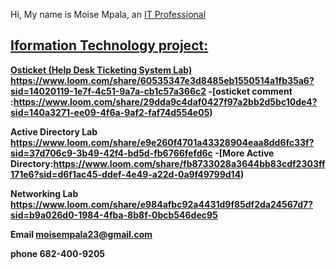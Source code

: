 Hi, My name is Moise Mpala, an <a href="https://www.linkedin.com/in/moise-mpala-b40557280/">IT Professional

<h2>Iformation Technology project:</h2>

<b>Osticket (Help Desk Ticketing System Lab)<b>
https://www.loom.com/share/60535347e3d8485eb1550514a1fb35a6?sid=14020119-1e7f-4c51-9a7a-cb1c57a366c2
-[osticket comment
:https://www.loom.com/share/29dda9c4daf0427f97a2bb2d5bc10de4?sid=140a3271-ee09-4f6a-9af2-faf74d554e05)

<b>Active Directory Lab<b>
https://www.loom.com/share/e9e260f4701a43328904eaa8dd6fc33f?sid=37d706c9-3b49-42f4-bd5d-fb6766fefd6c
-[More Active Directory:https://www.loom.com/share/fb8733028a3644bb83cdf2303ff171e6?sid=d6f1ac45-ddef-4e49-a22d-0a9f49799d14)

<b>Networking Lab<b>
https://www.loom.com/share/e984afbc92a4431d9f85df2da24567d7?sid=b9a026d0-1984-4fba-8b8f-0bcb546dec95

<b>Email<b> moisempala23@gmail.com

<b>phone<b> 682-400-9205
